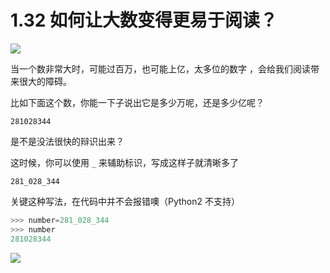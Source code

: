 # 1.32 如何让大数变得更易于阅读？

![](http://image.iswbm.com/20200804124133.png)

当一个数非常大时，可能过百万，也可能上亿，太多位的数字 ，会给我们阅读带来很大的障碍。

比如下面这个数，你能一下子说出它是多少万呢，还是多少亿呢？

```
281028344
```

是不是没法很快的辩识出来？

这时候，你可以使用 `_` 来辅助标识，写成这样子就清晰多了

```
281_028_344
```

关键这种写法，在代码中并不会报错噢（Python2 不支持）

```python
>>> number=281_028_344
>>> number
281028344
```



![](http://image.iswbm.com/20200607174235.png)